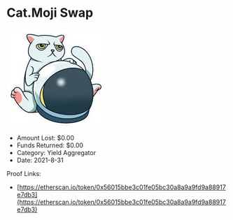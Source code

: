 # Cat.Moji Swap
![Cat.Moji Swap](/rektimages/Cat.Moji-Swap.png)
- Amount Lost: $0.00
- Funds Returned: $0.00
- Category: Yield Aggregator
- Date: 2021-8-31



Proof Links:
- [https://etherscan.io/token/0x56015bbe3c01fe05bc30a8a9a9fd9a88917e7db3](https://etherscan.io/token/0x56015bbe3c01fe05bc30a8a9a9fd9a88917e7db3)


